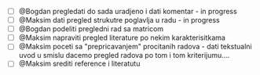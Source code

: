 - [ ]  @Bogdan pregledati do sada uradjeno i dati komentar - in progress
- [ ]  @Maksim dati pregled strukutre poglavlja u radu - in progress
- [ ] @Bogdan podeliti pregledni rad sa matricom
- [ ] @Maksim napraviti pregled literature po nekim karakterisitkama
- [ ] @Maksim poceti sa "prepricavanjem" procitanih radova - dati tekstualni uvod u smislu dacemo pregled radova po tom i tom kriterijumu....
- [ ] @Maksim srediti reference i literatutu